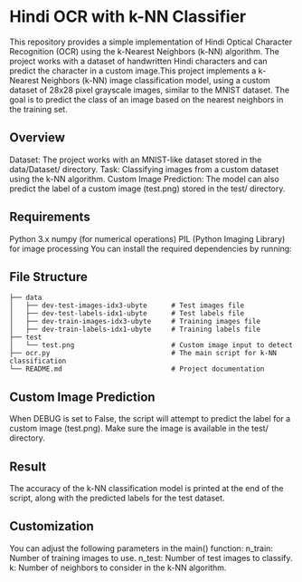 # Hindi OCR with k-NN Classifier
This repository provides a simple implementation of Hindi Optical Character Recognition (OCR) using the k-Nearest Neighbors (k-NN) algorithm. The project works with a dataset of handwritten Hindi characters and can predict the character in a custom image.This project implements a k-Nearest Neighbors (k-NN) image classification model, using a custom dataset of 28x28 pixel grayscale images, similar to the MNIST dataset. The goal is to predict the class of an image based on the nearest neighbors in the training set.

## Overview
Dataset: The project works with an MNIST-like dataset stored in the data/Dataset/ directory.
Task: Classifying images from a custom dataset using the k-NN algorithm.
Custom Image Prediction: The model can also predict the label of a custom image (test.png) stored in the test/ directory.
## Requirements
Python 3.x
numpy (for numerical operations)
PIL (Python Imaging Library) for image processing
You can install the required dependencies by running:

## File Structure
```
├── data
│   ├── dev-test-images-idx3-ubyte      # Test images file
│   ├── dev-test-labels-idx1-ubyte      # Test labels file
│   ├── dev-train-images-idx3-ubyte     # Training images file
│   ├── dev-train-labels-idx1-ubyte     # Training labels file
├── test
│   └── test.png                        # Custom image input to detect 
├── ocr.py                              # The main script for k-NN classification
└── README.md                           # Project documentation
```

## Custom Image Prediction
When DEBUG is set to False, the script will attempt to predict the label for a custom image (test.png). Make sure the image is available in the test/ directory.

## Result
The accuracy of the k-NN classification model is printed at the end of the script, along with the predicted labels for the test dataset.

## Customization
You can adjust the following parameters in the main() function: 
n_train: Number of training images to use. 
n_test: Number of test images to classify. 
k: Number of neighbors to consider in the k-NN algorithm.
